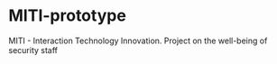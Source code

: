 # MITI-prototype
MITI - Interaction Technology Innovation. Project on the well-being of security staff

